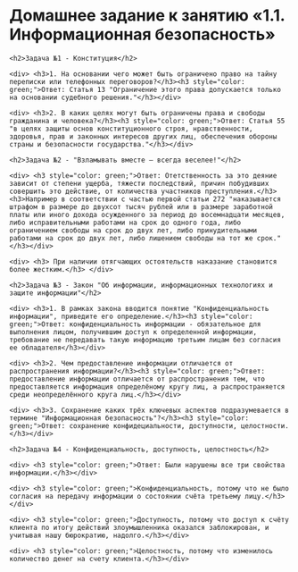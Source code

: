 
<div> <h1>Домашнее задание к занятию «1.1. Информационная безопасность»</h1></div>

    <h2>Задача №1 - Конституция</h2>
     
    <div> <h3>1. На основании чего может быть ограничено право на тайну переписки или телефонных переговоров?</h3><h3 style="color: green;">Ответ: Статья 13 "Ограничение этого права допускается только на основании судебного решения."</h3></div> 
    
    <div> <h3>2. В каких целях могут быть ограничены права и свободы гражданина и человека?</h3><h3 style="color: green;">Ответ: Статья 55 "в целях защиты основ конституционного строя, нравственности, здоровья, прав и законных интересов других лиц, обеспечения обороны страны и безопасности государства."</h3></div>

    <h2>Задача №2 - "Взламывать вместе – всегда веселее!"</h2>
       
    <div> <h3 style="color: green;">Ответ: Отетственность за это деяние зависит от степени ущерба, тяжести последствий, причин побудивших совершить это действие, от количества участников преступления.</h3> <h3>Например в соответствии с частью первой статьи 272 "наказывается штрафом в размере до двухсот тысяч рублей или в размере заработной платы или иного дохода осужденного за период до восемнадцати месяцев, либо исправительными работами на срок до одного года, либо ограничением свободы на срок до двух лет, либо принудительными работами на срок до двух лет, либо лишением свободы на тот же срок." </h3></div> 
    
    <div> <h3> При наличии отягчающих остоятельств наказание становится более жестким.</h3> </div>

    <h2>Задача №3 - Закон "Об информации, информационных технологиях и защите информации"</h2>
   
    <div> <h3>1. В рамках закона вводится понятие "Конфиденциальность информации", приведите его определение.</h3><h3 style="color: green;">Ответ: конфиденциальность информации - обязательное для выполнения лицом, получившим доступ к определенной информации, требование не передавать такую информацию третьим лицам без согласия ее обладателя</h3></div> 
    
    <div> <h3>2. Чем предоставление информации отличается от распространения информации?</h3><h3 style="color: green;">Ответ: предоставление информации отличается от распространения тем, что предоставляется информация определёному кругу лиц, а распространяется среди неопределённого круга лиц.</h3></div>

    <div> <h3>3. Сохранение каких трёх ключевых аспектов подразумевается в термине "Информационная безопасность"?</h3><h3 style="color: green;">Ответ: сохранение конфидециальности, доступности, целостности.</h3></div>

    <h2>Задача №4 - Конфиденциальность, доступность, целостность</h2>
     
    <div> <h3 style="color: green;">Ответ: Были нарушены все три свойства информации.</h3></div> 
    
    <div> <h3 style="color: green;">Конфиденциальность, потому что не было согласия на передачу информации о состоянии счёта третьему лицу.</h3></div> 

    <div> <h3 style="color: green;">Доступность, потому что доступ к счёту клиента по итогу действий злоумышленника оказался заблокирован, и учитывая нашу бюрократию, надолго.</h3></div> 

    <div> <h3 style="color: green;">Целостность, потому что изменилось количество денег на счету клиента.</h3></div> 